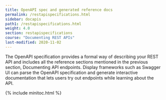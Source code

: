 ```yaml
---
title: OpenAPI spec and generated reference docs
permalink: /restapispecifications.html
sidebar: docapis
path1: /restapispecifications.html
weight: 4.0
section: restapispecifications
course: "Documenting REST APIs"
last-modified: 2020-11-02
---
```


The OpenAPI specification provides a formal way of describing your REST API and includes all the reference sections mentioned in the previous section, Documenting API endpoints. Display frameworks such as Swagger UI can parse the OpenAPI specification and generate interactive documentation that lets users try out endpoints while learning about the API.

{% include minitoc.html %}
